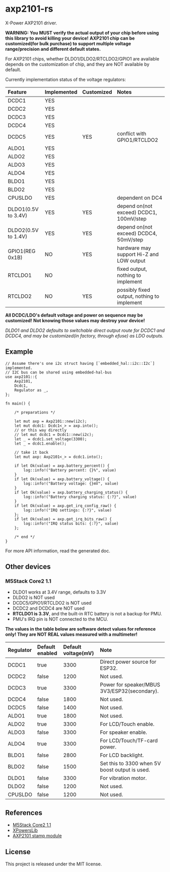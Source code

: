 # axp2101-rs

X-Power AXP2101 driver.

**WARNING:**
**You MUST verify the actual output of your chip before using this library to avoid killing your device!**
**AXP2101 chip can be customized(for bulk purchase) to support multiple voltage range/precision and different default states.**

For AXP2101 chips, whether DLDO1/DLDO2/RTCLDO2/GPIO1 are available depends
on the customization of chip, and they are NOT available by default.

Currently implementation status of the voltage regulators:

Feature | Implemented | Customized | Notes
:- | :- | :- | :-
DCDC1 | YES
DCDC2 | YES
DCDC3 | YES
DCDC4 | YES
DCDC5 | YES | YES | conflict with GPIO1/RTCLDO2
ALDO1 | YES
ALDO2 | YES
ALDO3 | YES
ALDO4 | YES
BLDO1 | YES
BLDO2 | YES
CPUSLDO | YES | | dependent on DC4
DLDO1(0.5V to 3.4V) | YES | YES | depend on(not exceed) DCDC1, 100mV/step
DLDO2(0.5V to 1.4V) | YES | YES | depend on(not exceed) DCDC4, 50mV/step
GPIO1(REG 0x1B) | NO | YES | hardware may support Hi-Z and LOW output
RTCLDO1 | NO |  | fixed output, nothing to implement
RTCLDO2 | NO | YES | possibly fixed output, nothing to implement

**All DCDC/LDO's default voltage and power on sequence may be customized!**
**Not knowing those values may destroy your device!**

*DLDO1 and DLDO2 defaults to switchable direct output route for DCDC1 and DCDC4, and may be customized(in factory, through efuse) as LDO outputs.*

## Example

```rust,ignore
// Assume there's one i2c struct having [`embedded_hal::i2c::I2c`] implemented.
// I2C bus can be shared using embedded-hal-bus
use axp2101::{
    Axp2101,
    Dcdc1,
    Regulator as _,
};

fn main() {

    /* preparations */

    let mut axp = Axp2101::new(i2c);
    let mut dcdc1: Dcdc1<_> = axp.into();
    // or this way directly
    // let mut dcdc1 = Dcdc1::new(i2c);
    let _ = dcdc1.set_voltage(3300);
    let _ = dcdc1.enable();

    // take it back
    let mut axp: Axp2101<_> = dcdc1.into();

    if let Ok(value) = axp.battery_percent() {
        log::info!("Battery percent: {}%", value)
    }
    if let Ok(value) = axp.battery_voltage() {
        log::info!("Battery voltage: {}mV", value)
    }
    if let Ok(value) = axp.battery_charging_status() {
        log::info!("Battery charging status: {:?}", value)
    }
    if let Ok(value) = axp.get_irq_config_raw() {
        log::info!("IRQ settings: {:?}", value)
    };
    if let Ok(value) = axp.get_irq_bits_raw() {
        log::info!("IRQ status bits: {:?}", value)
    };

    /* end */
}
```

For more API information, read the generated doc.

## Other devices

### M5Stack Core2 1.1

- DLDO1 works at 3.4V range, defaults to 3.3V
- DLDO2 is NOT used
- DCDC5/GPIO1/RTCLDO2 is NOT used
- DCDC2 and DCDC4 are NOT used
- **RTCLDO1 is 3.3V**, and the built-in RTC battery is not a backup for PMU.
- PMU's IRQ pin is NOT connected to the MCU.

**The values in the table below are software detect values for reference only! They are NOT REAL values measured with a multimeter!**

Regulator| Default enabled| Default voltage(mV)| Note
:- | :- | :- | :-
DCDC1| true| 3300| Direct power source for ESP32.
DCDC2| false| 1200| Not used.
DCDC3| true| 3300| Power for speaker/MBUS 3V3/ESP32(secondary).
DCDC4| false| 1800| Not used.
DCDC5| false| 1400| Not used.
ALDO1| true| 1800| Not used.
ALDO2| true| 3300| For LCD/Touch enable.
ALDO3| false| 3300| For speaker enable.
ALDO4| true| 3300| For LCD/Touch/TF-card power.
BLDO1| false| 2800| For LCD backlight.
BLDO2| false| 1500| Set this to 3300 when 5V boost output is used.
DLDO1| false| 3300| For vibration motor.
DLDO2| false| 1200| Not used.
CPUSLDO| false| 1200| Not used.

## References

- [M5Stack Core2 1.1](https://docs.m5stack.com/en/core/Core2%20v1.1)
- [XPowersLib](https://github.com/lewisxhe/XPowersLib)
- [AXP2101 stamp module](https://oshwhub.com/mondraker/axp2101_2023-11-18_20-15-19)

## License

This project is released under the MIT license.
